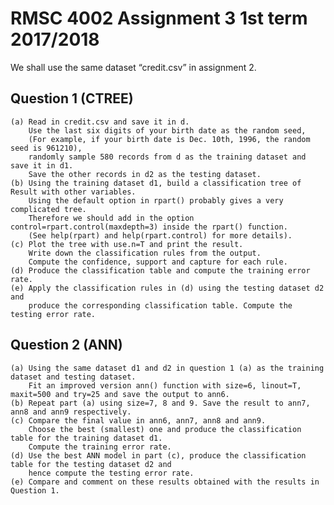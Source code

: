 # RMSC 4002  Assignment 3  1st term 2017/2018

We shall use the same dataset “credit.csv” in assignment 2. </br>

## Question 1 (CTREE) </br>
    (a) Read in credit.csv and save it in d. 
        Use the last six digits of your birth date as the random seed, 
        (For example, if your birth date is Dec. 10th, 1996, the random seed is 961210), 
        randomly sample 580 records from d as the training dataset and save it in d1. 
        Save the other records in d2 as the testing dataset.
    (b) Using the training dataset d1, build a classification tree of Result with other variables. 
        Using the default option in rpart() probably gives a very complicated tree.
        Therefore we should add in the option control=rpart.control(maxdepth=3) inside the rpart() function. 
        (See help(rpart) and help(rpart.control) for more details).
    (c) Plot the tree with use.n=T and print the result. 
        Write down the classification rules from the output. 
        Compute the confidence, support and capture for each rule.
    (d) Produce the classification table and compute the training error rate.
    (e) Apply the classification rules in (d) using the testing dataset d2 and 
        produce the corresponding classification table. Compute the testing error rate.

## Question 2 (ANN)
    (a) Using the same dataset d1 and d2 in question 1 (a) as the training dataset and testing dataset. 
        Fit an improved version ann() function with size=6, linout=T, maxit=500 and try=25 and save the output to ann6.
    (b) Repeat part (a) using size=7, 8 and 9. Save the result to ann7, ann8 and ann9 respectively.
    (c) Compare the final value in ann6, ann7, ann8 and ann9. 
        Choose the best (smallest) one and produce the classification table for the training dataset d1. 
        Compute the training error rate.
    (d) Use the best ANN model in part (c), produce the classification table for the testing dataset d2 and
        hence compute the testing error rate.
    (e) Compare and comment on these results obtained with the results in Question 1.
